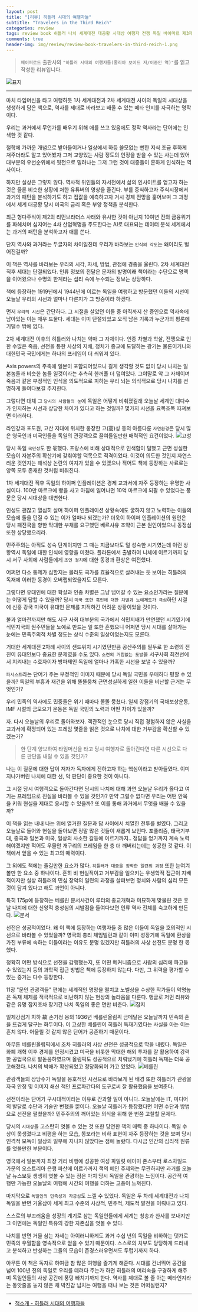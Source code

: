```yaml
---  
layout: post  
title: "[리뷰] 히틀러 시대의 여행자들"  
subtitle: "Travelers in the Third Reich"  
categories: review 
tags: review book 히틀러 나치 세계대전 대공황 시대상 여행자 전쟁 독일 바이마르 제3제국 역사 관점 초상 사상 파시스트        
comments: true  
header-img: img/review/review-book-travelers-in-third-reich-1.png
---  
```

  
> `페이퍼로드` 출판사의 `"히틀러 시대의 여행자들(줄리아 보이드 저/이종인 역)"`를 읽고 작성한 리뷰입니다.  

![표지](https://telegeam.github.io/assets/img/review/review-book-travelers-in-third-reich-1.png)  

---

마치 타임머신을 타고 여행하듯 1차 세계대전과 2차 세계대전 사이의 독일의 시대상을 생생하게 담은 책으로, 역사를 제대로 바라보고 배울 수 있는 메타 인지를 자극하는 명작이다.

우리는 과거에서 무언가를 배우기 위해 애를 쓰고 있음에도 정작 역사라는 단어에는 인색한 것 같다. 

철학에 가까운 개념으로 받아들이거나 일상에서 하등 쓸모없는 뻔한 지식 조금 후하게 쳐주더라도 알고 있어봤자 그저 교양있는 사람 정도의 인정을 받을 수 있는 사는데 있어 대부분의 우선순위에서 뒷전으로 밀려나는 그저 그런 것이 대중들이 흔하게 인식하는 역사이다.

하지만 실상은 그렇지 않다. 역사적 위인들의 자서전에서 삶의 인사이트를 얻고자 하는 것은 물론 비슷한 상황에 처한 유튜버의 영상을 즐긴다. 부를 증식하고자 주식시장에서 과거의 패턴을 분석하기도 하고 집값을 예측하고자 거시 경제 전망을 훑어보며 그 과정에서 세계 대공황 당시 미국의 금리 혹은 부양 정책을 분석한다. 

최근 헝다주식이 제2의 리먼브라더스 사태와 유사한 것이 아닌지 10여년 전의 금융위기를 파헤치며 심지어는 4차 산업혁명을 주도한다는 AI로 대표되는 데이터 분석 세계에서는 과거의 패턴을 분석하고자 애를 쓴다.

단지 역사와 과거라는 두글자의 차이일진데 우리가 바라보는 `인식의 각도`는 왜이리도 벌어진걸까?

이 책은 역사를 바라보는 우리의 시각, 자세, 방법, 관점에 경종을 울린다. 2차 세계대전 직후 세대는 단절되었다. 인류 정보의 전달은 문자의 발명이래 책이라는 수단으로 명맥을 이어왔으나 수명의 한계라는 섭리 속에 누수되는 정보는 상당하다. 

책에 등장하는 1919년에서 1944년에 이르는 독일을 여행하고 방문했던 이들의 시선이 오늘날 우리의 시선과 얼마나 다른지가 그 방증이라 하겠다.

먼저 `우리의 시선`은 간단하다. 그 시절을 살았던 이들 중 아직까지 산 증인으로 역사속에 남아있는 이는 매우 드물다. 세대는 이미 단절되었고 오직 남은 기록과 누군가의 평론에 기댈수 밖에 없다. 

2차 세계대전 이후의 히틀러와 나치는 악마 그 자체이다. 인종 차별과 학살, 전쟁으로 인한 수많은 죽음, 선전을 통한 사상의 지배, 정치가 종교에 도달하는 광기는 물론이거니와 대한민국 국민에게는 하나의 프레임이 더 씌워져 있다.

Axis powers의 주축에 일본이 포함되어있으니 길게 생각할 것도 없이 당시 나치는 일본놈들과 비슷한 놈들 일것이라는 추측히 한꺼풀 더 덮여있다. 그야말로 악 그 자체이며 죽음과 같은 부정적인 인식을 의도적으로 피하는 우리 뇌는 의식적으로 당시 나치를 선명하게 들여다보길 주저한다.

그렇다면 대체 그 `당시의 사람들의 눈`에 독일은 어떻게 비춰졌길래 오늘날 세계인 대다수가 인지하는 시선과 상당한 차이가 있다고 하는 것일까? 몇가지 시선을 요목조목 따져보면 이러하다.

라인강과 포도원, 고산 지대에 위치한 웅장한 고(高)성 등의 아름다룬 `자연환경`은 당시 많은 영국인과 미국인들을 독일의 관광객으로 끌여들일만한 매력적인 요건이었다. 
![고성](https://telegeam.github.io/assets/img/review/review-book-travelers-in-third-reich-2.png)  

당시 독일 `국민성`도 한 몫했다. 프랑스에 비해 상대적으로 인색함이 덜했고 근면 성실한 모습이 자본주의 확산기에 갖춰야할 덕목으로 적격이었다. 이것이 의도한 것인지 자연스러운 것인지는 해석상 논란의 여지가 있을 수 있겠으나 적어도 책에 등장하는 사료로는 양쪽 모두 존재한 것처럼 비춰진다.

1차 세계대전 직후 독일의 하이퍼 인플레이션은 경제 교과서에 자주 등장하는 유명한 사실이다. 100만 마르크에 빵을 사고 아침에 일어나면 10억 마르크에 되팔 수 있었다는 풍문은 당시 시대상을 대변한다.

인성도 괜찮고 열심히 살며 하이퍼 인플레이션 상황속에도 굴하지 않고 노력하는 이들의 모습에 돌을 던질 수 있는 이가 얼마나 되겠는가? 더욱이 하이퍼 인플레이션의 원인은 당시 패전국을 향한 막대한 부채를 요구했던 베르샤유 조약이 근본 원인이었으니 동정심 또한 상당했으리라.

민주주의는 아직도 성숙 단계이지만 그 때는 지금보다도 덜 성숙한 시기였는데 이런 상황역시 독일에 대한 인식에 영향을 미쳤다. 플라톤에서 출발하여 니체에 이르기까지 당시 서구 사회에 사람들에게 `초인 정치`에 대한 동경과 환상은 여전했다. 

어쩌면 다소 통제가 심할지는 몰라도 국가를 효율적으로 살려내는 듯 보이는 히틀러의 독재에 이러한 동경이 오버랩되었을지도 모른다.

그렇다면 유대인에 대한 학살과 인종 차별은 그냥 넘어갈 수 있는 요소인가라는 질문에는 어떻게 답할 수 있을까? 당시 `미국 또한 흑인에 대한 차별과 노예제도가 극심`하던 시절에 신흥 강국 미국이 유대인 문제를 지적하긴 어려운 상황이었을 것이다. 

불과 얼마전까지만 해도 서구 사회 대부분의 국가에서 식민지배가 만연했던 시기였기에 식민지국의 원주민들을 노예로 만드는 일 또한 흔했으니 어쩌면 당시 시대를 살아가는 눈에는 민족주의적 차별 정도는 상식 수준의 일상이었는지도 모른다.

거대한 세계대전 2차례 사이의 샌드위치 시기였던만큼 공산주의를 필두로 한 소련의 전진이 유대인보다 중요한 문제였을 수도 있다. `소련의 거침없는 도발`을 서구사회 최전선에서 지켜내는 수호자이자 방파제인 독일에 얼마나 가혹한 시선을 보낼 수 있을까?

`파시스트`라는 단어가 주는 부정적인 이미지 때문에 당시 독일 국민을 우매하다 평할 수 있을까? 독일의 부흥과 재건을 위해 똘똘뭉쳐 근면성실하게 일한 이들을 비난할 근거는 무엇인가? 

우리 민족의 역사에도 민중들은 위기 때마다 똘똘 뭉쳤다. 일제 강점기의 국채보상운동, IMF 시절의 금모으기 운동은 독일 국민의 노력과 어떤 차이가 있을까?

자. 다시 오늘날의 우리로 돌아와보자. 객관적인 눈으로 당시 직접 경험하지 않은 사실을 교과서에 확정되어 있는 프레임 몇줄을 읽은 것으로 나치에 대한 거부감을 확신할 수 있겠는가? 

> 한 단계 양보하여 타임머신을 타고 당시 여행자로 돌아간다면 다른 시선으로 다른 판단을 내릴 수 있을 것인가?

나는 이 질문에 대한 답이 저자가 독자에게 전하고자 하는 핵심이라고 받아들였다. 이미 지나가버린 나치에 대한 선, 악 판단이 중요한 것이 아니다. 

그 시절 당시 여행객으로 돌아간다면 당시의 나치에 대해 과연 오늘날 우리가 옳다고 여기는 프레임으로 진실을 바라볼 수 있을 것인가? 만약 그럴수 없다면 우리는 어떤 안목을 키워 현실을 제대로 응시할 수 있을까? 또 이를 통해 과거에서 무엇을 배울 수 있을까?

이 책을 읽는 내내 나는 위에 열거한 질문과 답 사이에서 치열한 전투를 벌였다. 그리고 오늘날로 돌어와 현실을 돌아보면 정말 많은 것들이 새롭게 보인다. 포퓰리즘, 태극기부대, 중국과 일본과 미국, 일상의 사소한 갈등에 이르기까지.. 정답을 얻기까지 계속 노력해야겠지만 적어도 우물안 개구리의 프레임을 한 층 더 깨버리는데는 성공한 것 같다. 이 책에서 얻을 수 있는 최고의 매력이다.

그 외에도 책에는 즐길만한 요소가 많다. `히틀러가 대중을 장학한 일련의 과정` 또한 눈여겨볼만 한 요소 중 하나이다. 흔히 비 현실적이고 거부감을 일으키는 우생학적 접근이 지배적이지만 실상 히틀러의 민심 장악의 일련의 과정을 살펴보면 정치와 사람의 심리 모든 것이 담겨 있다고 해도 과언이 아니다. 

특히 175p에 등장하는 베를린 분서사건이 루터의 종교개혁과 미묘하게 맞물린 것은 훗날 나치에 대한 신앙적 충성심의 시발점을 들여다보면 인류 역사 전체를 숙고하게 만든다.
![분서](https://telegeam.github.io/assets/img/review/review-book-travelers-in-third-reich-3.png)  

선전은 성공적이었다. 왜 이 책에 등장하는 여행자들 중 많은 이들이 독일을 호의적인 시선으로 바라볼 수 있었을까? 영국의 총리 체임빌런과 같이 이미 성장기에 독일에 환상을 가진 부류에 속하는 이들이라는 이유도 분명 있겠지만 히틀러의 사상 선전도 분명 한 몫했다. 

정확히 어떤 방식으로 선전을 감행했는지, 또 어떤 메커니즘으로 사람의 심리에 파고들 수 있었는지 등의 과학적 접근 방법은 책에 등장하지 않는다. 다만, 그 위력을 평가할 수 있는 증거는 다수 등장한다. 

11장 "문인 관광객들" 편에는 세계적인 명망을 떨치고 노벨상을 수상한 작가들이 악명높은 독재 체제를 적극적으로 비난하지 않는 현상의 놀라움을 다룬다. 앵글로 저먼 리뷰와 같은 유명 잡지조차 장기간 나치 독일의 좋은 면만 비춘다. 
![잡지](https://telegeam.github.io/assets/img/review/review-book-travelers-in-third-reich-4.png)  

일제강점기 치하 故 손기정 옹의 1936년 베를린올림픽 금메달은 오늘날까지 민족의 혼을 뜨겁게 달구는 화두이다. 이 고상한 베를린이 히틀러 독재기였다는 사실을 아는 이는 흔치 않다. 어울릴 것 같지 않은 단어가 공존하기 때문이다. 

아무튼 베를린올림픽에서 조차 히틀러의 사상 선전은 성공적으로 막을 내렸다. 독일은 화폐 개혁 이후 경제를 안정시켰고 미국을 비롯한 막대한 해외 투자를 잘 활용하여 강력한 공업국으로 발돋움하였으며 올림픽도 성공적으로 치뤄냈기에 히틀러 독재는 더욱 공고해졌다. 나치의 박애가 확산되었고 정당화되어 가고 있었다.
![베를린](https://telegeam.github.io/assets/img/review/review-book-travelers-in-third-reich-5.png)  

관광객들의 상당수가 독일을 옹호적인 시선으로 바라보게 된 배경 또한 히틀러가 관광을 자국 안정 및 이미지 쇄신 책인 프로파간다의 도구로써 잘 활용했음을 보여준다. 

선전이라는 단어가 구시대적이라는 이유로 간과할 일이 아니다. 오늘날에는 IT, 미디어의 발달로 수단과 기술만 변했을 뿐이다. 오늘날 히틀러가 등장했다면 어떤 수단과 방법으로 선전을 펼쳤을까? 민주주의의 깨어있는 의식을 위해 한 번쯤 고찰할 문제다. 

당시의 `시대상`을 고스란히 엿볼 수 있는 것 또한 당연한 책의 매력 중 하나이다. 독일 수상이 못생겼다고 비평을 하는 모습, 똥보라는 비하 표현이 자주 등장하는 것을 보며 당시 인격적 모독이 일상의 일부에 지나지 않았다는 점에 놀랐다. 다시금 인간의 심리적 원류를 엿볼만한 부분이다. 

영국에서 일본까지 최장 거리 비행에 성공한 여성 파일럿 에이미 존스부터 로스차일드 가문의 오스트리아 은행 파산에 이르가까지 책의 메인 주제와는 무관하지만 과거를 오늘날 뉴스보듯 생생히 엿볼 수 있는 점은 마치 당시 독일을 관광하는 느낌이다. 공간적 여행만 가능한 오늘날의 여행에 시간의 여행을 더하는 고풍이 느껴진다. 

마지막으로 `독일인의 민족성과 자긍심`도 느낄 수 있었다. 독일은 두 차례 세계대전과 나치 독일을 반면 거울삼아 세계 최고 수준의 사상적, 민주적, 제도적 발전을 이뤄내고 있다. 

스스로의 부끄러움을 성장의 계기로 삼는 독일인들에게 세계는 칭송과 찬사를 보내지만 그 이면에는 독일인 특유의 강한 자존심을 엿볼 수 있다. 

나치를 반면 거울 삼는 자세는 아이러니하게도 과거 수십 년의 독일을 비하하는 댓가로 민족의 우월함을 영속적으로 얻을 수 있기 때문이다. 스스로의 치부도 당당하게 드러내고 분석하고 반성하는 그들의 모습이 존경스러우면서도 두렵기까지 하다. 

아무튼 이 책은 독자로 하여금 참 많은 여행을 즐기게 해준다. 시대를 건너뛰어 공간을 넘어 100년 전의 독일로 우리를 데려다 주는가 하면 히틀러의 머리속을 구경하게 해주며 독일인들의 사상 공간에 풍덩 빠치기까지 한다. 역사를 제대로 볼 줄 아는 메타인지라는 동앗줄을 놓지 않은 채 박진감 넘치는 여행을 떠나 보는 것은 어떠실런지?

---

* [책소개 - 히틀러 시대의 여행자들](http://www.yes24.com/Product/Goods/103633292)



